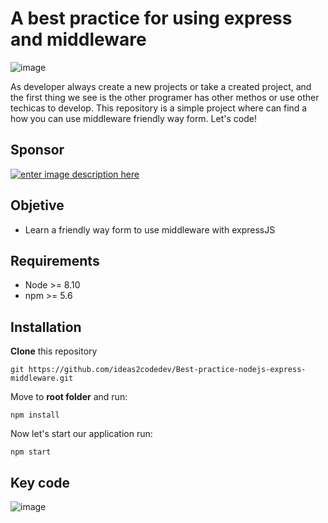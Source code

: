
# A best practice for using express and middleware

![image](https://user-images.githubusercontent.com/9513390/97065067-09cacd80-1568-11eb-8148-bf61e065d0ff.png)


As developer always create a new projects or take a created project, and the first thing we see is the other programer has other methos or use other techicas to develop. This repository is a simple project where can find a how you can use middleware friendly way form. Let's code!

## Sponsor

[![enter image description here](https://www.ideas2code.io/wp-content/uploads/2020/10/bar.fw_.png)](http://adf.ly/23757721/www.ideas2code.io)

## Objetive
 - Learn a friendly way form to use middleware with expressJS
## Requirements
-   Node >= 8.10
-   npm >= 5.6

## Installation
**Clone**  this repository
```
git https://github.com/ideas2codedev/Best-practice-nodejs-express-middleware.git
```
Move to  **root folder**  and run:
```
npm install
```
Now let's start our application run:
```
npm start
```
## Key code
![image](https://user-images.githubusercontent.com/9513390/97065380-16e8bc00-156a-11eb-8aec-00c52f821923.png)
